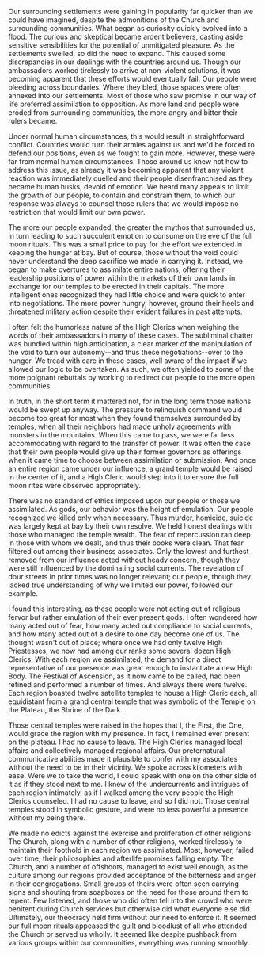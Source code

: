 Our surrounding settlements were gaining in popularity far quicker than we could have imagined, despite the admonitions of the Church and surrounding communities. What began as curiosity quickly evolved into a flood. The curious and skeptical became ardent believers, casting aside sensitive sensibilities for the potential of unmitigated pleasure. As the settlements swelled, so did the need to expand. This caused some discrepancies in our dealings with the countries around us. Though our ambassadors worked tirelessly to arrive at non-violent solutions, it was becoming apparent that these efforts would eventually fail. Our people were bleeding across boundaries. Where they bled, those spaces were often annexed into our settlements. Most of those who saw promise in our way of life preferred assimilation to opposition. As more land and people were eroded from surrounding communities, the more angry and bitter their rulers became.

Under normal human circumstances, this would result in straightforward conflict. Countries would turn their armies against us and we'd be forced to defend our positions, even as we fought to gain more. However, these were far from normal human circumstances. Those around us knew not how to address this issue, as already it was becoming apparent that any violent reaction was immediately quelled and their people disenfranchised as they became human husks, devoid of emotion. We heard many appeals to limit the growth of our people, to contain and constrain them, to which our response was always to counsel those rulers that we would impose no restriction that would limit our own power.

The more our people expanded, the greater the mythos that surrounded us, in turn leading to such succulent emotion to consume on the eve of the full moon rituals. This was a small price to pay for the effort we extended in keeping the hunger at bay. But of course, those without the void could never understand the deep sacrifice we made in carrying it. Instead, we began to make overtures to assimilate entire nations, offering their leadership positions of power within the markets of their own lands in exchange for our temples to be erected in their capitals. The more intelligent ones recognized they had little choice and were quick to enter into negotiations. The more power hungry, however, ground their heels and threatened military action despite their evident failures in past attempts.

I often felt the humorless nature of the High Clerics when weighing the words of their ambassadors in many of these cases. The subliminal chatter was bundled within high anticipation, a clear marker of the manipulation of the void to turn our autonomy--and thus these negotiations--over to the hunger. We tread with care in these cases, well aware of the impact if we allowed our logic to be overtaken. As such, we often yielded to some of the more poignant rebuttals by working to redirect our people to the more open communities.

In truth, in the short term it mattered not, for in the long term those nations would be swept up anyway. The pressure to relinquish command would become too great for most when they found themselves surrounded by temples, when all their neighbors had made unholy agreements with monsters in the mountains. When this came to pass, we were far less accommodating with regard to the transfer of power. It was often the case that their own people would give up their former governors as offerings when it came time to choose between assimilation or submission. And once an entire region came under our influence, a grand temple would be raised in the center of it, and a High Cleric would step into it to ensure the full moon rites were observed appropriately.

There was no standard of ethics imposed upon our people or those we assimilated. As gods, our behavior was the height of emulation. Our people recognized we killed only when necessary. Thus murder, homicide, suicide was largely kept at bay by their own resolve. We held honest dealings with those who managed the temple wealth. The fear of repercussion ran deep in those with whom we dealt, and thus their books were clean. That fear filtered out among their business associates. Only the lowest and furthest removed from our influence acted without heady concern, though they were still influenced by the dominating social currents. The revelation of dour streets in prior times was no longer relevant; our people, though they lacked true understanding of why we limited our power, followed our example.

I found this interesting, as these people were not acting out of religious fervor but rather emulation of their ever present gods. I often wondered how many acted out of fear, how many acted out compliance to social currents, and how many acted out of a desire to one day become one of us. The thought wasn't out of place; where once we had only twelve High Priestesses, we now had among our ranks some several dozen High Clerics. With each region we assimilated, the demand for a direct representative of our presence was great enough to instantiate a new High Body. The Festival of Ascension, as it now came to be called, had been refined and performed a number of times. And always there were twelve. Each region boasted twelve satellite temples to house a High Cleric each, all equidistant from a grand central temple that was symbolic of the Temple on the Plateau, the Shrine of the Dark.

Those central temples were raised in the hopes that I, the First, the One, would grace the region with my presence. In fact, I remained ever present on the plateau. I had no cause to leave. The High Clerics managed local affairs and collectively managed regional affairs. Our preternatural communicative abilities made it plausible to confer with my associates without the need to be in their vicinity. We spoke across kilometers with ease. Were we to take the world, I could speak with one on the other side of it as if they stood next to me. I knew of the undercurrents and intrigues of each region intimately, as if I walked among the very people the High Clerics counseled. I had no cause to leave, and so I did not. Those central temples stood in symbolic gesture, and were no less powerful a presence without my being there.

We made no edicts against the exercise and proliferation of other religions. The Church, along with a number of other religions, worked tirelessly to maintain their foothold in each region we assimilated. Most, however, failed over time, their philosophies and afterlife promises falling empty. The Church, and a number of offshoots, managed to exist well enough, as the culture among our regions provided acceptance of the bitterness and anger in their congregations. Small groups of theirs were often seen carrying signs and shouting from soapboxes on the need for those around them to repent. Few listened, and those who did often fell into the crowd who were penitent during Church services but otherwise did what everyone else did. Ultimately, our theocracy held firm without our need to enforce it. It seemed our full moon rituals appeased the guilt and bloodlust of all who attended the Church or served us wholly. It seemed like despite pushback from various groups within our communities, everything was running smoothly.

